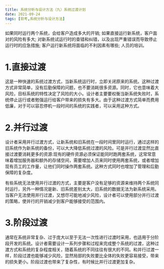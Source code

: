 ```yaml
---
title: 系统分析与设计方法（九）系统过渡计划
date: 2021-09-24
tags: [软考,系统分析与设计方法]
---
```


如果同时运行两个系统，会给客户造成多大的开销;
如果直接运行新系统，客户面对的风险有多大;
对新系统试运行时的查错和纠错，以及出现严重错误而导致停止运行时的应急措施;
客户运行新系统将面临的不利因素有哪些;
人员的培训。

# 1.直接过渡
这是一种快速的系统过渡方式，当新系统运行时，立即关闭原来的系统。这种过渡方式非常简单，没有后勤保障的问题，也不要消耗很多资源。同时，它也意味着大风险，目标系统的特性决定了风险的大小。设计者主要要权衡当新系统失败时，系统停止运行或者勉强运行给客户带来的损失有多大。由于这种过渡方式简单而费用低廉，对于可以容忍停机一段时间的系统的实践者，可以采用这种方式。

# 2.并行过渡
设计者采用并行过渡方式，让新系统和旧系统在一段时间里同时运行，通过这样的旧系统作为新系统的备份，可以大大降低系统过渡的风险。可是并行过渡显然比直接过渡要消耗更多的资源:现有的硬件资源必须保证能同时跑两套系统，这常常意味着增加服务器和额外的存储空间，需要增加人员来同时使用两套系统，或者增加现有员工的工作量，让他们同时操作两套系统。这种方式同时也增加了管理和后勤保障的复杂度。

有些系统无法使用并行过渡的方式，主要是客户没有足够的资源来维持两个系统同时运行，另外一种情况是新、旧系统差别太大，旧系统的数据无法为新系统采用。当客户无法使用并行过渡，又想尽可能地减少风险，设计者可以使用部分并行过渡的策略，使并行的开销减少到客户能够接受的范围内。

# 3.阶段过渡
通常在系统非常复杂、过于庞大以至于无法一次性进行过渡时采用，也适用于分阶段开发的系统。设计者需要设计一系列步骤和过程来完成整个系统的过渡，这种过渡方式和系统的复杂程度相关，随着系统的不同往往有很大的不同。和并行过渡一样，阶段过渡也能够减少风险，显然局部的失败要比全体的失败更容易接受，带来的损失更小。阶段过渡也带来了复杂性，有时候比并行过渡更加复杂。
